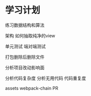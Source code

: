 # 学习计划



练习数据结构和算法


架构
    如何抽取纯净的view




单元测试
端对端测试

打包删除后删除文件


分析项目改动影响面

分析代码复杂度
分析无用代码
代码重复度





assets  webpack-chain  PR


